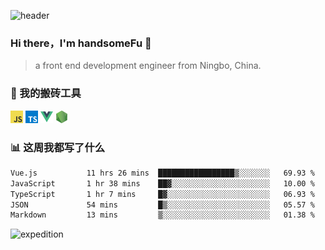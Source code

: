 ![header](https://raw.githubusercontent.com/fzq1998/fzq1998/master/header.png)

### Hi there，I'm handsomeFu 👋

> a front end development engineer from Ningbo, China.

### 🔧 我的搬砖工具
<code><img height="20" src="https://raw.githubusercontent.com/github/explore/80688e429a7d4ef2fca1e82350fe8e3517d3494d/topics/javascript/javascript.png" alt="javascript"></code>
<code><img height="20" src="https://raw.githubusercontent.com/github/explore/80688e429a7d4ef2fca1e82350fe8e3517d3494d/topics/typescript/typescript.png" alt="typescript"></code>
<code><img height="20" src="https://raw.githubusercontent.com/github/explore/80688e429a7d4ef2fca1e82350fe8e3517d3494d/topics/vue/vue.png" alt="vue"></code>
<code><img height="20" src="https://raw.githubusercontent.com/github/explore/80688e429a7d4ef2fca1e82350fe8e3517d3494d/topics/nodejs/nodejs.png" alt="nodejs"></code>



### 📊 这周我都写了什么
<!--START_SECTION:waka-->

```txt
Vue.js           11 hrs 26 mins  █████████████████▒░░░░░░░   69.93 %
JavaScript       1 hr 38 mins    ██▓░░░░░░░░░░░░░░░░░░░░░░   10.00 %
TypeScript       1 hr 7 mins     █▓░░░░░░░░░░░░░░░░░░░░░░░   06.93 %
JSON             54 mins         █▒░░░░░░░░░░░░░░░░░░░░░░░   05.57 %
Markdown         13 mins         ▒░░░░░░░░░░░░░░░░░░░░░░░░   01.38 %
```

<!--END_SECTION:waka-->


![expedition](https://raw.githubusercontent.com/fzq1998/fzq1998/master/expedition.gif)

